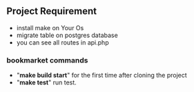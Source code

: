 
## Project Requirement
- install make on Your Os
- migrate table on postgres database
- you can see all routes in api.php
### bookmarket commands

- "**make build start**" for the first time after cloning the project
- "**make test**" run test.
